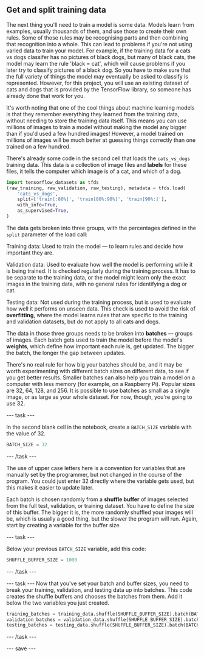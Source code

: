 ## Get and split training data

The next thing you'll need to train a model is some data. Models learn from examples, usually thousands of them, and use those to create their own rules. Some of those rules may be recognising parts and then combining that recognition into a whole. This can lead to problems if you're not using varied data to train your model. For example, if the training data for a cats vs dogs classifer has no pictures of black dogs, but many of black cats, the model may learn the rule 'black = cat', which will cause problems if you later try to classify pictures of a black dog. So you have to make sure that the full variety of things the model may eventually be asked to classify is represented. However, for this project, you will use an existing dataset of cats and dogs that is provided by the TensorFlow library, so someone has already done that work for you.

It's worth noting that one of the cool things about machine learning models is that they remember everything they learned from the training data, without needing to store the training data itself. This means you can use millions of images to train a model without making the model any bigger than if you'd used a few hundred images! However, a model trained on millions of images will be much better at guessing things correctly than one trained on a few hundred.

There's already some code in the second cell that loads the `cats_vs_dogs` training data. This data is a collection of image files and **labels** for these files, it tells the computer which image is of a cat, and which of a dog.

```python
import tensorflow_datasets as tfds
(raw_training, raw_validation, raw_testing), metadata = tfds.load(
    'cats_vs_dogs',
    split=['train[:80%]', 'train[80%:90%]', 'train[90%:]'],
    with_info=True,
    as_supervised=True,
)
```

The data gets broken into three groups, with the percentages defined in the `split` parameter of the load call:

Training data: Used to train the model — to learn rules and decide how important they are.

Validation data: Used to evaluate how well the model is performing while it is being trained. It is checked regularly during the training process. It has to be separate to the training data, or the model might learn only the exact images in the training data, with no general rules for identifying a dog or cat.

Testing data: Not used during the training process, but is used to evaluate how well it performs on unseen data. This check is used to avoid the risk of **overfitting**, where the model learns rules that are specific to the training and validation datasets, but do not apply to all cats and dogs.


The data in those three groups needs to be broken into **batches** — groups of images. Each batch gets used to train the model before the model's **weights**, which define how important each rule is, get updated. The bigger the batch, the longer the gap between updates. 

There's no real rule for how big your batches should be, and it may be worth experimenting with different batch sizes on different data, to see if you get better results. Smaller batches can also help you train a model on a computer with less memory (for example, on a Raspberry Pi). Popular sizes are 32, 64, 128, and 256. It is possible to use batches as small as a single image, or as large as your whole dataset. For now, though, you're going to use 32.

--- task ---

In the second blank cell in the notebook, create a `BATCH_SIZE` variable with the value of 32. 

```python
BATCH_SIZE = 32
```

--- /task ---

The use of upper case letters here is a convention for variables that are manually set by the programmer, but not changed in the course of the program. You could just enter 32 directly where the variable gets used, but this makes it easier to update later.

Each batch is chosen randomly from a **shuffle buffer** of images selected from the full test, validation, or training dataset. You have to define the size of this buffer. The bigger it is, the more randomly shuffled your images will be, which is usually a good thing, but the slower the program will run. Again, start by creating a variable for the buffer size.

--- task ---

Below your previous `BATCH_SIZE` variable, add this code:

```python
SHUFFLE_BUFFER_SIZE = 1000
```

--- /task ---

--- task ---
Now that you've set your batch and buffer sizes, you need to break your training, validation, and testing data up into batches. This code creates the shuffle buffers and chooses the batches from them. Add it below the two variables you just created.

```python
training_batches = training_data.shuffle(SHUFFLE_BUFFER_SIZE).batch(BATCH_SIZE)
validation_batches = validation_data.shuffle(SHUFFLE_BUFFER_SIZE).batch(BATCH_SIZE)
testing_batches = testing_data.shuffle(SHUFFLE_BUFFER_SIZE).batch(BATCH_SIZE)
```


--- /task ---

--- save ---
